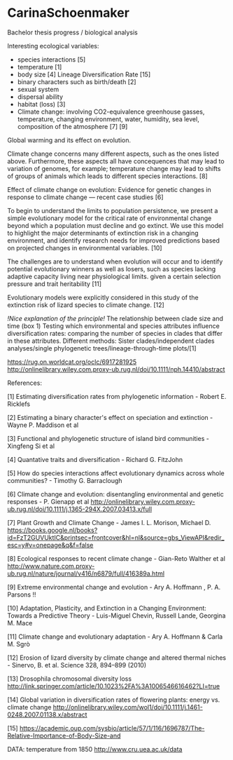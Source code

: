 # CarinaSchoenmaker
Bachelor thesis progress / biological analysis

Interesting ecological variables: 


- species interactions [5]
- temperature [1]
- body size [4] Lineage Diversification Rate [15]
- binary characters such as birth/death [2]
- sexual system
- dispersal ability 
- habitat (loss) [3]
- Climate change: involving CO2-equivalence greenhouse gasses, temperature, changing environment, water, humidity, sea level, composition of the atmosphere [7] [9]

Global warming and its effect on evolution. 


Climate change concerns many different aspects, such as the ones listed above. Furthermore, these aspects all have concequences that may lead to variation of genomes, for example; temperature change may lead to shifts of groups of animals which leads to different species interactions.  [8]

Effect of climate change on evolution: 
Evidence for genetic changes in response to climate change — recent case studies [6]

 To begin to understand the limits to population persistence, we present a simple evolutionary model for the critical rate of environmental change beyond which a population must decline and go extinct. We use this model to highlight the major determinants of extinction risk in a changing environment, and identify research needs for improved predictions based on projected changes in environmental variables. [10]
 
  The challenges are to understand when evolution will occur and to identify potential evolutionary winners as well as losers, such as species lacking adaptive capacity living near physiological limits. given a certain selection pressure and trait heritability [11]
  
 
Evolutionary models were explicitly considered in this study of the extinction risk of lizard species to climate change. [12]


_!Nice explanation of the principle!_
The relationship between clade size and time (box 1)
Testing which environmental and species attributes influence diversification rates: comparing the number of species in clades that differ in these attributes.  Different methods: Sister clades/independent clades analyses/single phylogenetic trees/lineage-through-time plots/[1]

https://rug.on.worldcat.org/oclc/6917281925
http://onlinelibrary.wiley.com.proxy-ub.rug.nl/doi/10.1111/nph.14410/abstract

References:

[1] Estimating diversification rates from phylogenetic information - Robert E. Ricklefs 

[2] Estimating a binary character's effect on speciation and extinction - Wayne P. Maddison et al  

[3] Functional and phylogenetic structure of island bird communities - Xingfeng Si et al

[4] Quantative traits and diversification - Richard G. FitzJohn

[5] How do species interactions affect evolutionary dynamics across whole communities? - Timothy G. Barraclough

[6] Climate change and evolution: disentangling environmental and genetic responses - P. Gienapp et al http://onlinelibrary.wiley.com.proxy-ub.rug.nl/doi/10.1111/j.1365-294X.2007.03413.x/full

[7] Plant Growth and Climate Change - James I. L. Morison, Michael D. https://books.google.nl/books?id=FzT2GUVUktIC&printsec=frontcover&hl=nl&source=gbs_ViewAPI&redir_esc=y#v=onepage&q&f=false

[8] Ecological responses to recent climate change - Gian-Reto Walther et al http://www.nature.com.proxy-ub.rug.nl/nature/journal/v416/n6879/full/416389a.html

[9] Extreme environmental change and evolution - Ary A. Hoffmann , P. A. Parsons  !!

[10] Adaptation, Plasticity, and Extinction in a Changing Environment: Towards a Predictive Theory - Luis-Miguel Chevin, Russell Lande, Georgina M. Mace

[11] Climate change and evolutionary adaptation - Ary A. Hoffmann	& Carla M. Sgrò

[12]   Erosion of lizard diversity by climate change and altered thermal niches - Sinervo, B. et al. Science 328, 894–899 (2010)

[13] Drosophila chromosomal diversity loss http://link.springer.com/article/10.1023%2FA%3A1006546616462?LI=true


[14] Global variation in diversification rates of flowering plants: energy vs. climate change http://onlinelibrary.wiley.com/wol1/doi/10.1111/j.1461-0248.2007.01138.x/abstract 

[15] https://academic.oup.com/sysbio/article/57/1/116/1696787/The-Relative-Importance-of-Body-Size-and 


DATA: 
temperature from 1850 http://www.cru.uea.ac.uk/data 


